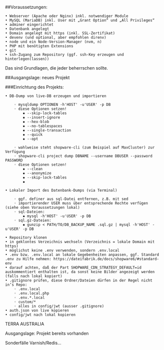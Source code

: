 ##Voraussetzungen:

    • Webserver (Apache oder Nginx) inkl. notwendiger Module
    • MySQL (MariaDB) inkl. User mit „Grant Option“ und „All Privileges“
    • adminer eingerichtet
    • Datenbank angelegt
    • Domain angelegt mit https (inkl. SSL-Zertifikat)
    • devenv (und optional, aber empfohlen direnv)
    • node und ein Node-Version-Manager (nvm, n)
    • PHP mit benötigten Extensions
    • git
    • ssh-Zugang zum Repository (ggf. ssh-Key erzeugen und hinterlegen(lassen))

Das sind Grundlagen, die jeder beherrschen sollte.

##Ausgangslage: neues Projekt

###Einrichtung des Projekts:

    • DB-Dump von live-DB erzeugen und importieren

        ◦ mysqldump OPTIONEN -h'HOST' -u'USER' -p DB
        ◦ diese Optionen setzen!
            ▪ --skip-lock-tables
            ▪ --insert-ignore
            ▪ --hex-blob
            ▪ --no-tablespaces
            ▪ --single-transaction
            ▪ --quick
            ▪ --opt

        ◦ wahlweise steht shopware-cli (zum Beispiel auf MaxCluster) zur Verfügung
        ◦ shopware-cli project dump DBNAME --username DBUSER --password PASSWORD
        ◦ diese Optionen setzen!
            ▪ --clean
            ▪ --anonymize
            ▪ --skip-lock-tables
            ▪ 
          
    • Lokaler Import des Datenbank-Dumps (via Terminal)

        ◦ ggf. definer aus sql-Datei entfernen, z.B. mit sed
        ◦ importierender USER muss über entsprechende Rechte verfügen (siehe oben Voraussetzungen lokal)
        ◦ sql-Dateien:
            ▪ mysql -h'HOST' -u'USER' -p DB
        ◦ sql.gz-Dateien:
            ▪ gunzip < PATH/TO/DB_BACKUP_NAME .sql.gz | mysql -h'HOST' -u'USER' -p DB

    • Repository klonen
    • in geklontes Verzeichnis wechseln (Verzeichnis = lokale Domain mit https)
    • möglichst keine .env verwenden, sondern .env.local
    • .env bzw. .env.local an lokale Gegebenheiten anpassen, ggf. Standard .env zu Hilfe nehmen: https://dateifabrik.de/docs/shopware6/#standard-env
    • darauf achten, daß der Part SHOPWARE_CDN_STRATEGY_DEFAULT=id auskommentiert enthalten ist, da sonst keine Bilder angezeigt werden (falls nach lokal kopiert)
    • .gitignore prüfen, diese Ordner/Dateien dürfen in der Regel nicht in‘s Repo:
        ◦ .env.local
        ◦ .env.local.php
        ◦ .env.*.local
        ◦ custom/*
        ◦ alles in config/jwt (ausser .gitignore)
    • auth.json von live kopieren
    • config/jwt nach lokal kopieren

TERRA AUSTRALIA
	



Ausgangslage: Projekt bereits vorhanden

Sonderfälle Varnish/Redis...